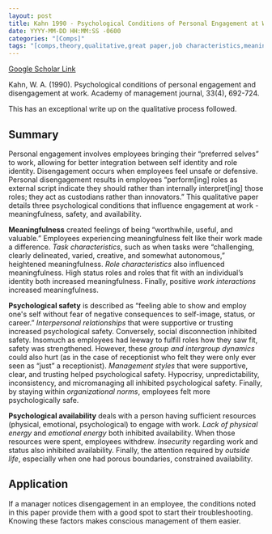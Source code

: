 ```yaml
---
layout: post
title: Kahn 1990 - Psychological Conditions of Personal Engagement at Work
date: YYYY-MM-DD HH:MM:SS -0600
categories: "[Comps]"
tags: "[comps,theory,qualitative,great paper,job characteristics,meaningfulness,psychological safety,availability]"
---
```


[Google Scholar Link](https://scholar.google.com/scholar?hl=en&as_sdt=0%2C45&q=PSYCHOLOGICAL+CONDITIONS+OF+PERSONAL+ENGAGEMENT+AND+DISENGAGEMENT+AT+WORK&btnG=)

Kahn, W. A. (1990). Psychological conditions of personal engagement and disengagement at work. Academy of management journal, 33(4), 692-724.

This has an exceptional write up on the qualitative process followed.

## Summary
Personal engagement involves employees bringing their “preferred selves” to work, allowing for better integration between self identity and role identity.  Disengagement occurs when employees feel unsafe or defensive.  Personal disengagement results in employees “perform[ing] roles as external script indicate they should rather than internally interpret[ing] those roles; they act as custodians rather than innovators.”  This qualitative paper details three psychological conditions that influence engagement at work - meaningfulness, safety, and availability.

**Meaningfulness** created feelings of being “worthwhile, useful, and valuable.”  Employees experiencing meaningfulness felt like their work made a difference.  _Task characteristics_, such as when tasks were “challenging, clearly delineated, varied, creative, and somewhat autonomous,” heightened meaningfulness.  _Role characteristics_ also influenced meaningfulness.  High status roles and roles that fit with an individual’s identity both increased meaningfulness.  Finally, positive _work interactions_ increased meaningfulness.

**Psychological safety** is described as “feeling able to show and employ one's self without fear of negative consequences to self-image, status, or career.”  _Interpersonal relationships_ that were supportive or trusting increased psychological safety.  Conversely, social disconnection inhibited safety.  Insomuch as employees had leeway to fulfill roles how they saw fit, safety was strengthened.  However, these _group and intergroup dynamics_ could also hurt (as in the case of receptionist who felt they were only ever seen as “just” a receptionist).  _Management styles_ that were supportive, clear, and trusting helped psychological safety.  Hypocrisy, unpredictability, inconsistency, and micromanaging all inhibited psychological safety.  Finally, by staying within _organizational norms_, employees felt more psychologically safe.

**Psychological availability** deals with a person having sufficient resources (physical, emotional, psychological) to engage with work.  _Lack of physical energy_ and _emotional energy_ both inhibited availability.  When those resources were spent, employees withdrew.  _Insecurity_ regarding work and status also inhibited availability.  Finally, the attention required by _outside life_, especially when one had porous boundaries, constrained availability.

## Application
If a manager notices disengagement in an employee, the conditions noted in this paper provide them with a good spot to start their troubleshooting.  Knowing these factors makes conscious management of them easier.
